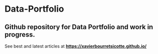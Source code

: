 # Data-Portfolio
## Github repository for Data Portfolio and work in progress.

See best and latest articles at **https://xavierbourretsicotte.github.io/** 
